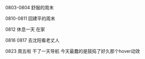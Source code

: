 0803-0804
舒服的周末


0810-0811
回建平的周末


0812
休息一天
在家

0816 0817
去沈阳看老丈人




0823
周五啦 干了一天导航 
今天最蠢的是鼓捣了好久那个hover动效
